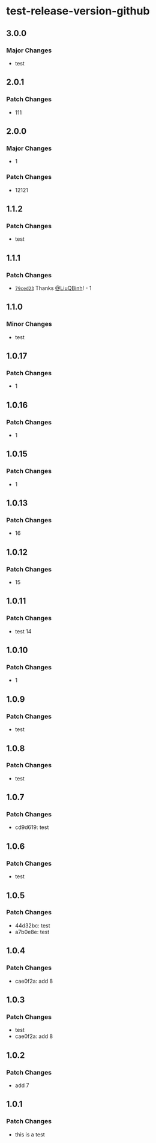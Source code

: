# test-release-version-github

## 3.0.0

### Major Changes

- test

## 2.0.1

### Patch Changes

- 111

## 2.0.0

### Major Changes

- 1

### Patch Changes

- 12121

## 1.1.2

### Patch Changes

- test

## 1.1.1

### Patch Changes

- [`79ced23`](https://github.com/LiuQBinh/test-release-version-github/commit/79ced239a8b3598219324ac8fc4b1e92dccfe2c8) Thanks [@LiuQBinh](https://github.com/LiuQBinh)! - 1

## 1.1.0

### Minor Changes

- test

## 1.0.17

### Patch Changes

- 1

## 1.0.16

### Patch Changes

- 1

## 1.0.15

### Patch Changes

- 1

## 1.0.13

### Patch Changes

- 16

## 1.0.12

### Patch Changes

- 15

## 1.0.11

### Patch Changes

- test 14

## 1.0.10

### Patch Changes

- 1

## 1.0.9

### Patch Changes

- test

## 1.0.8

### Patch Changes

- test

## 1.0.7

### Patch Changes

- cd9d619: test

## 1.0.6

### Patch Changes

- test

## 1.0.5

### Patch Changes

- 44d32bc: test
- a7b0e8e: test

## 1.0.4

### Patch Changes

- cae0f2a: add 8

## 1.0.3

### Patch Changes

- test
- cae0f2a: add 8

## 1.0.2

### Patch Changes

- add 7

## 1.0.1

### Patch Changes

- this is a test
